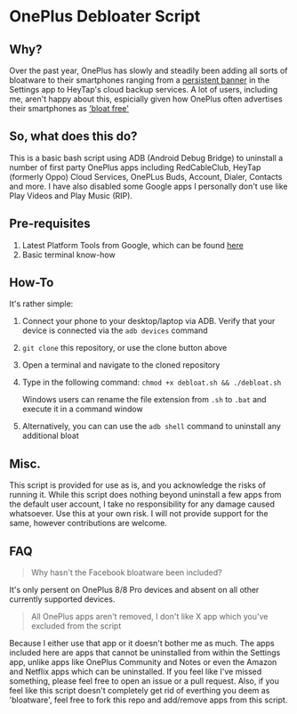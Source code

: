 # OnePlus Debloater Script
## Why?
Over the past year, OnePlus has slowly and steadily been adding all sorts of bloatware to their smartphones ranging from a [persistent banner](https://forums-images.oneplus.net/attachments/1364/1364711-2df454d1218d3cf5bf8ad962263c362b.jpg) in the Settings app to HeyTap's cloud backup services.
A lot of users, including me, aren't happy about this, espicially given how OnePlus often advertises their smartphones as ['bloat free'](https://twitter.com/oneplus_uk/status/1098509256310050816)

## So, what does this do?
This is a basic bash script using ADB (Android Debug Bridge) to uninstall a number of first party OnePlus apps including RedCableClub, HeyTap (formerly Oppo) Cloud Services, OnePLus Buds, Account, Dialer, Contacts and more.
I have also disabled some Google apps I personally don't use like Play Videos and Play Music (RIP).

## Pre-requisites
1. Latest Platform Tools from Google, which can be found [here](https://developer.android.com/studio/releases/platform-tools)
2. Basic terminal know-how

## How-To
It's rather simple:
1. Connect your phone to your desktop/laptop via ADB. Verify that your device is connected via the `adb devices` command
2. `git clone` this repository, or use the clone button above
3. Open a terminal and navigate to the cloned repository
4. Type in the following command:
    `chmod +x debloat.sh && ./debloat.sh`
    
    Windows users can rename the file extension from `.sh` to `.bat` and execute it in a command window
5. Alternatively, you can can use the `adb shell` command to uninstall any additional bloat  

## Misc.
This script is provided for use as is, and you acknowledge the risks of running it. While this script does nothing beyond uninstall a few apps from the default user account, I take no responsibility for any damage caused whatsoever. Use this at your own risk. I will not provide support for the same, however contributions are welcome.


## FAQ
> Why hasn't the Facebook bloatware been included?

It's only persent on OnePlus 8/8 Pro devices and absent on all other currently supported devices.   

> All OnePlus apps aren't removed, I don't like X app which you've excluded from the script  

Because I either use that app or it doesn't bother me as much. The apps included here are apps that cannot be uninstalled from within the Settings app, unlike apps like OnePlus Community and Notes or even the Amazon and Netflix apps which can be uninstalled. If you feel like I've missed something, please feel free to open an issue or a pull request. Also, if you feel like this script doesn't completely get rid of everthing you deem as 'bloatware', feel free to fork this repo and add/remove apps from this script.
